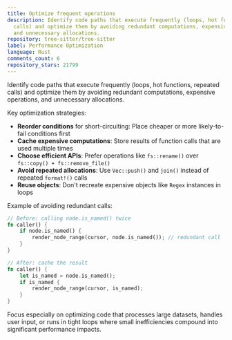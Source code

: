 ```yaml
---
title: Optimize frequent operations
description: Identify code paths that execute frequently (loops, hot functions, repeated
  calls) and optimize them by avoiding redundant computations, expensive operations,
  and unnecessary allocations.
repository: tree-sitter/tree-sitter
label: Performance Optimization
language: Rust
comments_count: 6
repository_stars: 21799
---
```


Identify code paths that execute frequently (loops, hot functions, repeated calls) and optimize them by avoiding redundant computations, expensive operations, and unnecessary allocations.

Key optimization strategies:
- **Reorder conditions** for short-circuiting: Place cheaper or more likely-to-fail conditions first
- **Cache expensive computations**: Store results of function calls that are used multiple times
- **Choose efficient APIs**: Prefer operations like `fs::rename()` over `fs::copy() + fs::remove_file()`
- **Avoid repeated allocations**: Use `Vec::push()` and `join()` instead of repeated `format!()` calls
- **Reuse objects**: Don't recreate expensive objects like `Regex` instances in loops

Example of avoiding redundant calls:
```rust
// Before: calling node.is_named() twice
fn caller() {
    if node.is_named() {
        render_node_range(cursor, node.is_named()); // redundant call
    }
}

// After: cache the result
fn caller() {
    let is_named = node.is_named();
    if is_named {
        render_node_range(cursor, is_named);
    }
}
```

Focus especially on optimizing code that processes large datasets, handles user input, or runs in tight loops where small inefficiencies compound into significant performance impacts.